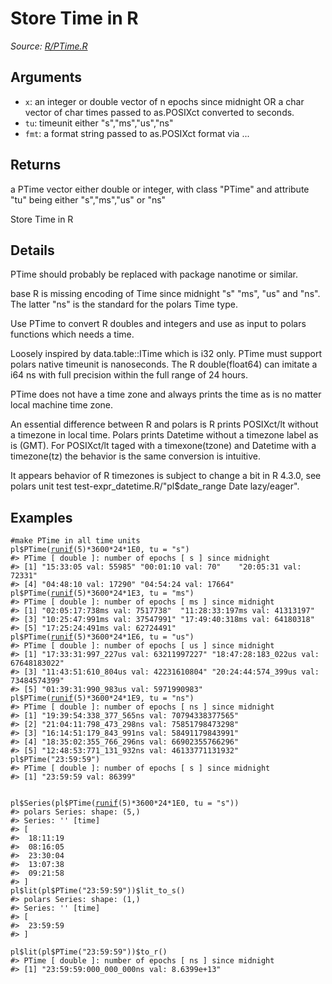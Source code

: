 # Store Time in R

*Source: [R/PTime.R](https://github.com/pola-rs/r-polars/tree/main/R/PTime.R)*

## Arguments

- `x`: an integer or double vector of n epochs since midnight OR a char vector of char times passed to as.POSIXct converted to seconds.
- `tu`: timeunit either "s","ms","us","ns"
- `fmt`: a format string passed to as.POSIXct format via ...

## Returns

a PTime vector either double or integer, with class "PTime" and attribute "tu" being either "s","ms","us" or "ns"

Store Time in R

## Details

PTime should probably be replaced with package nanotime or similar.

base R is missing encoding of Time since midnight "s" "ms", "us" and "ns". The latter "ns" is the standard for the polars Time type.

Use PTime to convert R doubles and integers and use as input to polars functions which needs a time.

Loosely inspired by data.table::ITime which is i32 only. PTime must support polars native timeunit is nanoseconds. The R double(float64) can imitate a i64 ns with full precision within the full range of 24 hours.

PTime does not have a time zone and always prints the time as is no matter local machine time zone.

An essential difference between R and polars is R prints POSIXct/lt without a timezone in local time. Polars prints Datetime without a timezone label as is (GMT). For POSIXct/lt taged with a timexone(tzone) and Datetime with a timezone(tz) the behavior is the same conversion is intuitive.

It appears behavior of R timezones is subject to change a bit in R 4.3.0, see polars unit test test-expr_datetime.R/"pl$date_range Date lazy/eager".

## Examples

<pre class='r-example'><code><span class='r-in'><span><span class='co'>#make PTime in all time units</span></span></span>
<span class='r-in'><span><span class='va'>pl</span><span class='op'>$</span><span class='fu'>PTime</span><span class='op'>(</span><span class='fu'><a href='https://rdrr.io/r/stats/Uniform.html'>runif</a></span><span class='op'>(</span><span class='fl'>5</span><span class='op'>)</span><span class='op'>*</span><span class='fl'>3600</span><span class='op'>*</span><span class='fl'>24</span><span class='op'>*</span><span class='fl'>1E0</span>, tu <span class='op'>=</span> <span class='st'>"s"</span><span class='op'>)</span></span></span>
<span class='r-out co'><span class='r-pr'>#&gt;</span> PTime [ double ]: number of epochs [ s ] since midnight</span>
<span class='r-out co'><span class='r-pr'>#&gt;</span> [1] "15:33:05 val: 55985" "00:01:10 val: 70"    "20:05:31 val: 72331"</span>
<span class='r-out co'><span class='r-pr'>#&gt;</span> [4] "04:48:10 val: 17290" "04:54:24 val: 17664"</span>
<span class='r-in'><span><span class='va'>pl</span><span class='op'>$</span><span class='fu'>PTime</span><span class='op'>(</span><span class='fu'><a href='https://rdrr.io/r/stats/Uniform.html'>runif</a></span><span class='op'>(</span><span class='fl'>5</span><span class='op'>)</span><span class='op'>*</span><span class='fl'>3600</span><span class='op'>*</span><span class='fl'>24</span><span class='op'>*</span><span class='fl'>1E3</span>, tu <span class='op'>=</span> <span class='st'>"ms"</span><span class='op'>)</span></span></span>
<span class='r-out co'><span class='r-pr'>#&gt;</span> PTime [ double ]: number of epochs [ ms ] since midnight</span>
<span class='r-out co'><span class='r-pr'>#&gt;</span> [1] "02:05:17:738ms val: 7517738"  "11:28:33:197ms val: 41313197"</span>
<span class='r-out co'><span class='r-pr'>#&gt;</span> [3] "10:25:47:991ms val: 37547991" "17:49:40:318ms val: 64180318"</span>
<span class='r-out co'><span class='r-pr'>#&gt;</span> [5] "17:25:24:491ms val: 62724491"</span>
<span class='r-in'><span><span class='va'>pl</span><span class='op'>$</span><span class='fu'>PTime</span><span class='op'>(</span><span class='fu'><a href='https://rdrr.io/r/stats/Uniform.html'>runif</a></span><span class='op'>(</span><span class='fl'>5</span><span class='op'>)</span><span class='op'>*</span><span class='fl'>3600</span><span class='op'>*</span><span class='fl'>24</span><span class='op'>*</span><span class='fl'>1E6</span>, tu <span class='op'>=</span> <span class='st'>"us"</span><span class='op'>)</span></span></span>
<span class='r-out co'><span class='r-pr'>#&gt;</span> PTime [ double ]: number of epochs [ us ] since midnight</span>
<span class='r-out co'><span class='r-pr'>#&gt;</span> [1] "17:33:31:997_227us val: 63211997227" "18:47:28:183_022us val: 67648183022"</span>
<span class='r-out co'><span class='r-pr'>#&gt;</span> [3] "11:43:51:610_804us val: 42231610804" "20:24:44:574_399us val: 73484574399"</span>
<span class='r-out co'><span class='r-pr'>#&gt;</span> [5] "01:39:31:990_983us val: 5971990983" </span>
<span class='r-in'><span><span class='va'>pl</span><span class='op'>$</span><span class='fu'>PTime</span><span class='op'>(</span><span class='fu'><a href='https://rdrr.io/r/stats/Uniform.html'>runif</a></span><span class='op'>(</span><span class='fl'>5</span><span class='op'>)</span><span class='op'>*</span><span class='fl'>3600</span><span class='op'>*</span><span class='fl'>24</span><span class='op'>*</span><span class='fl'>1E9</span>, tu <span class='op'>=</span> <span class='st'>"ns"</span><span class='op'>)</span></span></span>
<span class='r-out co'><span class='r-pr'>#&gt;</span> PTime [ double ]: number of epochs [ ns ] since midnight</span>
<span class='r-out co'><span class='r-pr'>#&gt;</span> [1] "19:39:54:338_377_565ns val: 70794338377565"</span>
<span class='r-out co'><span class='r-pr'>#&gt;</span> [2] "21:04:11:798_473_298ns val: 75851798473298"</span>
<span class='r-out co'><span class='r-pr'>#&gt;</span> [3] "16:14:51:179_843_991ns val: 58491179843991"</span>
<span class='r-out co'><span class='r-pr'>#&gt;</span> [4] "18:35:02:355_766_296ns val: 66902355766296"</span>
<span class='r-out co'><span class='r-pr'>#&gt;</span> [5] "12:48:53:771_131_932ns val: 46133771131932"</span>
<span class='r-in'><span><span class='va'>pl</span><span class='op'>$</span><span class='fu'>PTime</span><span class='op'>(</span><span class='st'>"23:59:59"</span><span class='op'>)</span></span></span>
<span class='r-out co'><span class='r-pr'>#&gt;</span> PTime [ double ]: number of epochs [ s ] since midnight</span>
<span class='r-out co'><span class='r-pr'>#&gt;</span> [1] "23:59:59 val: 86399"</span>
<span class='r-in'><span></span></span>
<span class='r-in'><span></span></span>
<span class='r-in'><span><span class='va'>pl</span><span class='op'>$</span><span class='fu'>Series</span><span class='op'>(</span><span class='va'>pl</span><span class='op'>$</span><span class='fu'>PTime</span><span class='op'>(</span><span class='fu'><a href='https://rdrr.io/r/stats/Uniform.html'>runif</a></span><span class='op'>(</span><span class='fl'>5</span><span class='op'>)</span><span class='op'>*</span><span class='fl'>3600</span><span class='op'>*</span><span class='fl'>24</span><span class='op'>*</span><span class='fl'>1E0</span>, tu <span class='op'>=</span> <span class='st'>"s"</span><span class='op'>)</span><span class='op'>)</span></span></span>
<span class='r-out co'><span class='r-pr'>#&gt;</span> polars Series: shape: (5,)</span>
<span class='r-out co'><span class='r-pr'>#&gt;</span> Series: '' [time]</span>
<span class='r-out co'><span class='r-pr'>#&gt;</span> [</span>
<span class='r-out co'><span class='r-pr'>#&gt;</span> 	18:11:19</span>
<span class='r-out co'><span class='r-pr'>#&gt;</span> 	08:16:05</span>
<span class='r-out co'><span class='r-pr'>#&gt;</span> 	23:30:04</span>
<span class='r-out co'><span class='r-pr'>#&gt;</span> 	13:07:38</span>
<span class='r-out co'><span class='r-pr'>#&gt;</span> 	09:21:58</span>
<span class='r-out co'><span class='r-pr'>#&gt;</span> ]</span>
<span class='r-in'><span><span class='va'>pl</span><span class='op'>$</span><span class='fu'>lit</span><span class='op'>(</span><span class='va'>pl</span><span class='op'>$</span><span class='fu'>PTime</span><span class='op'>(</span><span class='st'>"23:59:59"</span><span class='op'>)</span><span class='op'>)</span><span class='op'>$</span><span class='fu'>lit_to_s</span><span class='op'>(</span><span class='op'>)</span></span></span>
<span class='r-out co'><span class='r-pr'>#&gt;</span> polars Series: shape: (1,)</span>
<span class='r-out co'><span class='r-pr'>#&gt;</span> Series: '' [time]</span>
<span class='r-out co'><span class='r-pr'>#&gt;</span> [</span>
<span class='r-out co'><span class='r-pr'>#&gt;</span> 	23:59:59</span>
<span class='r-out co'><span class='r-pr'>#&gt;</span> ]</span>
<span class='r-in'><span></span></span>
<span class='r-in'><span><span class='va'>pl</span><span class='op'>$</span><span class='fu'>lit</span><span class='op'>(</span><span class='va'>pl</span><span class='op'>$</span><span class='fu'>PTime</span><span class='op'>(</span><span class='st'>"23:59:59"</span><span class='op'>)</span><span class='op'>)</span><span class='op'>$</span><span class='fu'>to_r</span><span class='op'>(</span><span class='op'>)</span></span></span>
<span class='r-out co'><span class='r-pr'>#&gt;</span> PTime [ double ]: number of epochs [ ns ] since midnight</span>
<span class='r-out co'><span class='r-pr'>#&gt;</span> [1] "23:59:59:000_000_000ns val: 8.6399e+13"</span>
 </code></pre>